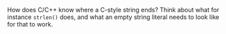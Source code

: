 How does C/C++ know where a C-style string ends? Think about what for instance `strlen()` does, and what an empty string literal needs to look like for that to work.